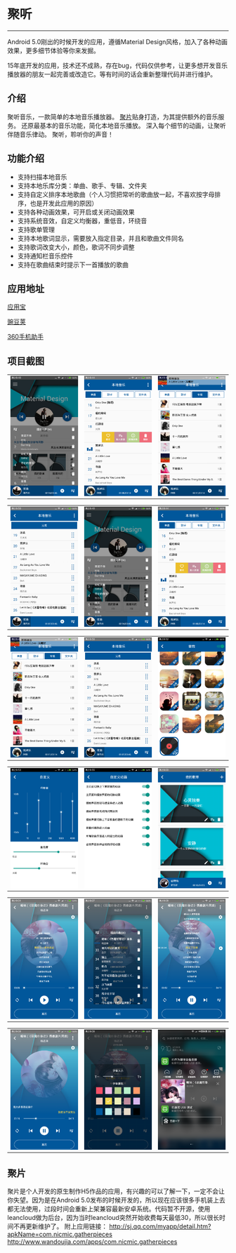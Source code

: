 # 聚听 #

----------
Android 5.0刚出的时候开发的应用，遵循Material Design风格，加入了各种动画效果，更多细节体验等你来发掘。

15年底开发的应用，技术还不成熟，存在bug，代码仅供参考，让更多想开发音乐播放器的朋友一起完善或改造它。等有时间的话会重新整理代码并进行维护。

## 介绍 ##
聚听音乐，一款简单的本地音乐播放器。
[聚片](http://sj.qq.com/myapp/detail.htm?apkName=com.nicmic.gatherpieces "聚片")贴身打造，为其提供额外的音乐服务。
还原最基本的音乐功能，简化本地音乐播放。
深入每个细节的动画，让聚听伴随音乐律动。
聚听，聆听你的声音！

## 功能介绍 ##
- 支持扫描本地音乐
- 支持本地乐库分类：单曲、歌手、专辑、文件夹
- 支持自定义排序本地歌曲（个人习惯把常听的歌曲放一起，不喜欢按字母排序，也是开发此应用的原因）
- 支持各种动画效果，可开启或关闭动画效果
- 支持系统音效，自定义均衡器，重低音，环绕音
- 支持歌单管理
- 支持本地歌词显示，需要放入指定目录，并且和歌曲文件同名
- 支持歌词改变大小，颜色，歌词不同步调整
- 支持通知栏音乐控件
- 支持在歌曲结束时提示下一首播放的歌曲

## 应用地址 ##
[应用宝](http://sj.qq.com/myapp/detail.htm?apkName=com.nicmic.gatherhear "应用宝")

[豌豆荚](http://www.wandoujia.com/apps/com.nicmic.gatherhear "豌豆荚")

[360手机助手](http://zhushou.360.cn/detail/index/soft_id/3407022?recrefer=SE_D_%E8%81%9A%E5%90%AC "360手机助手")

## 项目截图 ##
| | | |
|:---:|:---:|:---:|
|![](https://github.com/251068550/Screenshots/blob/master/GatherHear/360%E6%89%8B%E6%9C%BA%E5%8A%A9%E6%89%8B%E6%88%AA%E5%9B%BE0525_20_40_01.png?raw=true)|![](https://github.com/251068550/Screenshots/blob/master/GatherHear/360%E6%89%8B%E6%9C%BA%E5%8A%A9%E6%89%8B%E6%88%AA%E5%9B%BE0525_20_43_02.png?raw=true)|![](https://github.com/251068550/Screenshots/blob/master/GatherHear/360%E6%89%8B%E6%9C%BA%E5%8A%A9%E6%89%8B%E6%88%AA%E5%9B%BE0525_20_45_01.png?raw=true)|

| | | |
|:---:|:---:|:---:|
|![](https://github.com/251068550/Screenshots/blob/master/GatherHear/360%E6%89%8B%E6%9C%BA%E5%8A%A9%E6%89%8B%E6%88%AA%E5%9B%BE0525_20_49_01.png?raw=true)|![](https://github.com/251068550/Screenshots/blob/master/GatherHear/360%E6%89%8B%E6%9C%BA%E5%8A%A9%E6%89%8B%E6%88%AA%E5%9B%BE0525_20_40_01.png?raw=true)|![](https://github.com/251068550/Screenshots/blob/master/GatherHear/360%E6%89%8B%E6%9C%BA%E5%8A%A9%E6%89%8B%E6%88%AA%E5%9B%BE0525_20_43_02.png?raw=true)|

| | | |
|:---:|:---:|:---:|
|![](https://github.com/251068550/Screenshots/blob/master/GatherHear/360%E6%89%8B%E6%9C%BA%E5%8A%A9%E6%89%8B%E6%88%AA%E5%9B%BE0525_20_45_01.png?raw=true)|![](https://github.com/251068550/Screenshots/blob/master/GatherHear/360%E6%89%8B%E6%9C%BA%E5%8A%A9%E6%89%8B%E6%88%AA%E5%9B%BE0525_20_49_01.png?raw=true)|![](https://github.com/251068550/Screenshots/blob/master/GatherHear/360%E6%89%8B%E6%9C%BA%E5%8A%A9%E6%89%8B%E6%88%AA%E5%9B%BE0525_20_52_01.png?raw=true)|

| | | |
|:---:|:---:|:---:|
|![](https://github.com/251068550/Screenshots/blob/master/GatherHear/360%E6%89%8B%E6%9C%BA%E5%8A%A9%E6%89%8B%E6%88%AA%E5%9B%BE0525_20_52_02.png?raw=true)|![](https://github.com/251068550/Screenshots/blob/master/GatherHear/360%E6%89%8B%E6%9C%BA%E5%8A%A9%E6%89%8B%E6%88%AA%E5%9B%BE0525_20_54_02.png?raw=true)|![](https://github.com/251068550/Screenshots/blob/master/GatherHear/360%E6%89%8B%E6%9C%BA%E5%8A%A9%E6%89%8B%E6%88%AA%E5%9B%BE0525_20_59_01.png?raw=true)|

| | | |
|:---:|:---:|:---:|
|![](https://github.com/251068550/Screenshots/blob/master/GatherHear/360%E6%89%8B%E6%9C%BA%E5%8A%A9%E6%89%8B%E6%88%AA%E5%9B%BE0525_21_04_01.png?raw=true)|![](https://github.com/251068550/Screenshots/blob/master/GatherHear/360%E6%89%8B%E6%9C%BA%E5%8A%A9%E6%89%8B%E6%88%AA%E5%9B%BE0525_21_07_01.png?raw=true)|![](https://github.com/251068550/Screenshots/blob/master/GatherHear/360%E6%89%8B%E6%9C%BA%E5%8A%A9%E6%89%8B%E6%88%AA%E5%9B%BE0525_21_07_02.png?raw=true)|

| | | |
|:---:|:---:|:---:|
|![](https://github.com/251068550/Screenshots/blob/master/GatherHear/360%E6%89%8B%E6%9C%BA%E5%8A%A9%E6%89%8B%E6%88%AA%E5%9B%BE0525_21_07_03.png?raw=true)|![](https://github.com/251068550/Screenshots/blob/master/GatherHear/360%E6%89%8B%E6%9C%BA%E5%8A%A9%E6%89%8B%E6%88%AA%E5%9B%BE0525_21_08_01.png?raw=true)|![](https://github.com/251068550/Screenshots/blob/master/GatherHear/360%E6%89%8B%E6%9C%BA%E5%8A%A9%E6%89%8B%E6%88%AA%E5%9B%BE0525_21_09_02.png?raw=true)|

## 聚片 ##
聚片是个人开发的原生制作H5作品的应用，有兴趣的可以了解一下，一定不会让你失望。因为是在Android 5.0发布的时候开发的，所以现在应该很多手机装上去都无法使用，过段时间会重新上架兼容最新安卓系统。代码暂不开源，使用leancloud做为后台，因为当时leancloud突然开始收费每天最低30，所以很长时间不再更新维护了。
附上应用链接：
http://sj.qq.com/myapp/detail.htm?apkName=com.nicmic.gatherpieces
http://www.wandoujia.com/apps/com.nicmic.gatherpieces

